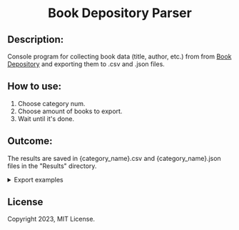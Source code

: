 <h1 align="center">Book Depository Parser</h1>



## Description:
Сonsole program for collecting book data (title, author, etc.) from from [Book Depository](https://www.bookdepository.com) and exporting them to .csv and .json files.

## How to use:
1. Choose category num.
2. Choose amount of books to export.
3. Wait until it's done.

## Outcome:
The results are saved in {category_name}.csv and {category_name}.json files in the "Results" directory.
<details>
  <summary>Export examples</summary>
  
  Audio Books.csv:
  <p align="center">
  <img src="https://user-images.githubusercontent.com/13715548/216803626-63de8dca-4287-4ff4-bab3-7bc47b98bcef.png" alt=".csv file screenshot" width="50%">
  </p>

  Audio Books.json
  <p align="center">
  <img src="https://user-images.githubusercontent.com/13715548/216803751-12c8dff3-5f6f-4198-bee8-4cb7f1c4bdc6.png" alt=".json file screenshot" width="50%">
  </p>
  
</details>

## License

Copyright 2023, MIT License.

